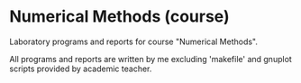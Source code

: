 # Numerical Methods (course)
Laboratory programs and reports for course "Numerical Methods".

All programs and reports are written by me excluding 'makefile' and gnuplot scripts provided by academic teacher.
